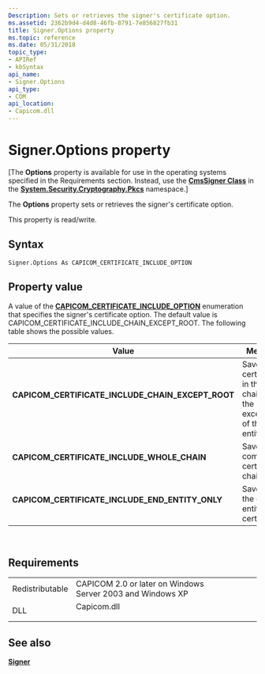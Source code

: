 ```yaml
---
Description: Sets or retrieves the signer's certificate option.
ms.assetid: 2362b9d4-d4d8-46fb-8791-7e856827fb31
title: Signer.Options property
ms.topic: reference
ms.date: 05/31/2018
topic_type:
- APIRef
- kbSyntax
api_name:
- Signer.Options
api_type:
- COM
api_location:
- Capicom.dll
---
```


# Signer.Options property

\[The **Options** property is available for use in the operating systems specified in the Requirements section. Instead, use the [**CmsSigner Class**](https://msdn.microsoft.com/library/5x3db70t(v=VS.90).aspx) in the [**System.Security.Cryptography.Pkcs**](https://msdn.microsoft.com/library/6see7k14(v=VS.100).aspx) namespace.\]

The **Options** property sets or retrieves the signer's certificate option.

This property is read/write.

## Syntax


```VB
Signer.Options As CAPICOM_CERTIFICATE_INCLUDE_OPTION
```



## Property value

A value of the [**CAPICOM\_CERTIFICATE\_INCLUDE\_OPTION**](capicom-certificate-include-option.md) enumeration that specifies the signer's certificate option. The default value is CAPICOM\_CERTIFICATE\_INCLUDE\_CHAIN\_EXCEPT\_ROOT. The following table shows the possible values.



| Value                                                                                                                                                                                                                                                             | Meaning                                                                               |
|-------------------------------------------------------------------------------------------------------------------------------------------------------------------------------------------------------------------------------------------------------------------|---------------------------------------------------------------------------------------|
| <span id="CAPICOM_CERTIFICATE_INCLUDE_CHAIN_EXCEPT_ROOT"></span><span id="capicom_certificate_include_chain_except_root"></span><dl> <dt>**CAPICOM\_CERTIFICATE\_INCLUDE\_CHAIN\_EXCEPT\_ROOT**</dt> </dl> | Saves all certificates in the chain with the exception of the root entity.<br/> |
| <span id="CAPICOM_CERTIFICATE_INCLUDE_WHOLE_CHAIN"></span><span id="capicom_certificate_include_whole_chain"></span><dl> <dt>**CAPICOM\_CERTIFICATE\_INCLUDE\_WHOLE\_CHAIN**</dt> </dl>                    | Saves the complete certificate chain.<br/>                                      |
| <span id="CAPICOM_CERTIFICATE_INCLUDE_END_ENTITY_ONLY"></span><span id="capicom_certificate_include_end_entity_only"></span><dl> <dt>**CAPICOM\_CERTIFICATE\_INCLUDE\_END\_ENTITY\_ONLY**</dt> </dl>       | Saves only the end entity certificate.<br/>                                     |



 

## Requirements



|                            |                                                                                        |
|----------------------------|----------------------------------------------------------------------------------------|
| Redistributable<br/> | CAPICOM 2.0 or later on Windows Server 2003 and Windows XP<br/>                  |
| DLL<br/>             | <dl> <dt>Capicom.dll</dt> </dl> |



## See also

<dl> <dt>

[**Signer**](signer.md)
</dt> </dl>

 

 




